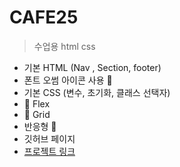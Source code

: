 # CAFE25

>수업용 html css 

+ 기본 HTML (Nav , Section, footer) 
+ 폰트 오썸 아이콘 사용 💖
+ 기본 CSS (변수, 초기화, 클래스 선택자)
+ 💨 Flex  
+ 💨 Grid
+ 반응형 🚀
+ 깃허브 페이지 
+ [프로젝트 링크](https://thansd51.github.io/cafe25/)


